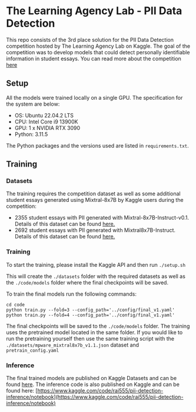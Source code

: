 # The Learning Agency Lab - PII Data Detection
This repo consists of the 3rd place solution for the PII Data Detection competition hosted by The Learning Agency Lab on Kaggle. The goal of the competition was to develop models that could detect personally identifiable information in student essays. You can read more about the competition [here](https://www.kaggle.com/competitions/pii-detection-removal-from-educational-data/overview)

## Setup
All the models were trained locally on a single GPU. The specification for the system are below:

- OS: Ubuntu 22.04.2 LTS
- CPU: Intel Core i9 13900K
- GPU: 1 x NVIDIA RTX 3090 
- Python: 3.11.5

The Python packages and the versions used are listed in `requirements.txt`.

## Training

### Datasets

The training requires the competition dataset as well as some additional student essays generated using Mixtral-8x7B by Kaggle users during the competition:
- 2355 student essays with PII generated with Mixtral-8x7B-Instruct-v0.1. Details of this dataset can be found [here.](https://www.kaggle.com/datasets/nbroad/pii-dd-mistral-generated)
- 2692 student essays with PII generated with Mixtral8x7B-Instruct. Details of this dataset can be found [here.](https://www.kaggle.com/datasets/mpware/pii-mixtral8x7b-generated-essays)

### Training

To start the training, please install the Kaggle API and then run `./setup.sh` 

This will create the `./datasets` folder with the required datasets as well as the `./code/models` folder where the final checkpoints will be saved.

To train the final models run the following commands:
 ```
 cd code
 python train.py --fold=3 --config_path='../config/final_v1.yaml'
 python train.py --fold=4 --config_path='../config/final_v1.yaml'

 ```


The final checkpoints will be saved to the `./code/models` folder. The training uses the pretrained model located in the same folder. If you would like to run the pretraining yourself then use the same training script with the `./datasets/mpware_mixtral8x7b_v1.1.json` dataset and `pretrain_config.yaml`

### Inference
The final trained models are published on Kaggle Datasets and can be found [here](https://www.kaggle.com/datasets/rai555/pii-model-with-mp-pretrain-fulldata). The inference code is also published on Kaggle and can be found here: [https://www.kaggle.com/code/rai555/pii-detection-inference/notebook](https://www.kaggle.com/code/rai555/pii-detection-inference/notebook)

